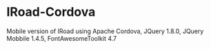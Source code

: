 # IRoad-Cordova

Mobile version of IRoad using Apache Cordova, JQuery 1.8.0, JQuery Mobbile 1.4.5, FontAwesomeToolkit 4.7
